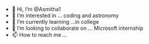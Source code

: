 - 👋 Hi, I’m @Asmitha1
- 👀 I’m interested in ... coding and astronomy
- 🌱 I’m currently learning ...in college
- 💞️ I’m looking to collaborate on ... Microsoft internship
- 📫 How to reach me ...

<!---
Asmitha1/Asmitha1 is a ✨ special ✨ repository because its `README.md` (this file) appears on your GitHub profile.
You can click the Preview link to take a look at your changes.
--->
